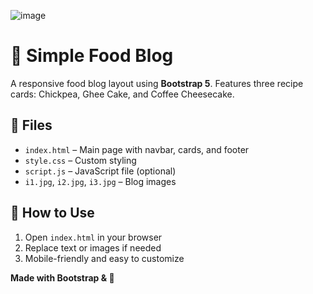 ![image](https://github.com/user-attachments/assets/7a769e87-4fe2-4703-b4a6-4c2c1f9b63aa)
# 🍴 Simple Food Blog
A responsive food blog layout using **Bootstrap 5**. Features three recipe cards: Chickpea, Ghee Cake, and Coffee Cheesecake.

## 📁 Files
- `index.html` – Main page with navbar, cards, and footer  
- `style.css` – Custom styling  
- `script.js` – JavaScript file (optional)  
- `i1.jpg`, `i2.jpg`, `i3.jpg` – Blog images  

## 🚀 How to Use
1. Open `index.html` in your browser  
2. Replace text or images if needed  
3. Mobile-friendly and easy to customize

**Made with Bootstrap & 💛**
